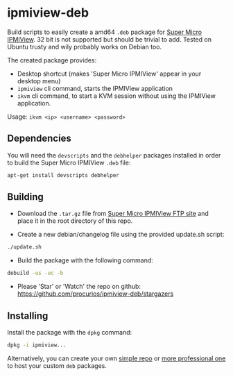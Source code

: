 
ipmiview-deb
=============

Build scripts to easily create a amd64 `.deb` package for [Super Micro IPMIView](http://www.supermicro.nl/solutions/SMS_IPMI.cfm).
32 bit is not supported but should be trivial to add. Tested on Ubuntu trusty and wily probably works on Debian too.

The created package provides:

 * Desktop shortcut (makes 'Super Micro IPMIView' appear in your desktop menu)
 * `ipmiview` cli command, starts the IPMIView application
 * `ikvm` cli command, to start a KVM session without using the IPMIView application.
 
 Usage: `ikvm <ip> <username> <password>`

Dependencies
------------

You will need the `devscripts` and the `debhelper` packages installed in order to build the Super Micro IPMIView `.deb` file:

```sh
apt-get install devscripts debhelper
```


Building
--------

* Download the `.tar.gz` file from [Super Micro IPMIView FTP site](ftp://ftp.supermicro.com/utility/IPMIView/Linux/) and place it in the root directory of this repo.

* Create a new debian/changelog file using the provided update.sh script:
```sh
./update.sh
```

* Build the package with the following command:

```sh
debuild -us -uc -b
```

* Please 'Star' or 'Watch' the repo on github: https://github.com/procurios/ipmiview-deb/stargazers

Installing
----------

Install the package with the `dpkg` command:

```sh
dpkg -i ipmiview...
```

Alternatively, you can create your own [simple repo](https://wiki.debian.org/DebianRepository/HowTo/TrivialRepository) or 
[more professional one](https://wiki.debian.org/SettingUpSignedAptRepositoryWithReprepro) to host your custom `deb` packages.

